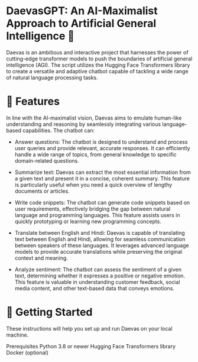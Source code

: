 # DaevasGPT: An AI-Maximalist Approach to Artificial General Intelligence 🧠

Daevas is an ambitious and interactive project that harnesses the power of cutting-edge transformer models to push the boundaries of artificial general intelligence (AGI). The script utilizes the Hugging Face Transformers library to create a versatile and adaptive chatbot capable of tackling a wide range of natural language processing tasks.

# 🌟 Features

In line with the AI-maximalist vision, Daevas aims to emulate human-like understanding and reasoning by seamlessly integrating various language-based capabilities. The chatbot can:

- Answer questions: The chatbot is designed to understand and process user queries and provide relevant, accurate responses. It can efficiently handle a wide range of topics, from general knowledge to specific domain-related questions.

- Summarize text: Daevas can extract the most essential information from a given text and present it in a concise, coherent summary. This feature is particularly useful when you need a quick overview of lengthy documents or articles.

- Write code snippets: The chatbot can generate code snippets based on user requirements, effectively bridging the gap between natural language and programming languages. This feature assists users in quickly prototyping or learning new programming concepts.

- Translate between English and Hindi: Daevas is capable of translating text between English and Hindi, allowing for seamless communication between speakers of these languages. It leverages advanced language models to provide accurate translations while preserving the original context and meaning.

- Analyze sentiment: The chatbot can assess the sentiment of a given text, determining whether it expresses a positive or negative emotion. This feature is valuable in understanding customer feedback, social media content, and other text-based data that conveys emotions.

# 🚀 Getting Started
These instructions will help you set up and run Daevas on your local machine.

Prerequisites
Python 3.8 or newer
Hugging Face Transformers library
Docker (optional)

